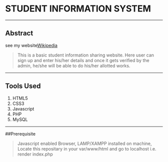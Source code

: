 # STUDENT INFORMATION SYSTEM
----
## Abstract
see my website[Wikipedia](http://iammda23.tk)

> This is a basic student information sharing website. Here user can sign up and enter his/her details and once it gets verified by the admin, he/she will be able to do his/her allotted works.

----
## Tools Used
1. HTML5
2. CSS3
2. Javascript
2. PHP
2. MySQL

----
##Prerequisite

>Javascript enabled Browser, LAMP/XAMPP installed on machine, 
>Locate this repositary in your var/www/html and go to localhost i.e. render index.php


